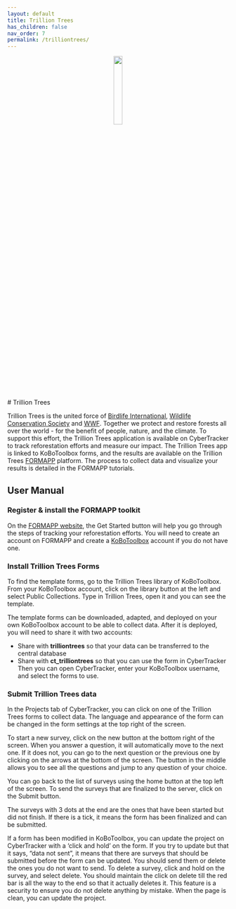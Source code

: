 ```yaml
---
layout: default
title: Trillion Trees
has_children: false
nav_order: 7
permalink: /trilliontrees/
---
```

<div style="text-align: center;">
    <img src="{{ site.baseurl }}/assets/trilliontrees/logo.svg" style="width:20%;"/>
</div>
# Trillion Trees 

Trillion Trees is the united force of [Birdlife International](https://www.birdlife.org/), [Wildlife Conservation Society](https://www.wcs.org/) and [WWF](https://www.worldwildlife.org/). Together we protect and restore forests all over the world - for the benefit of people, nature, and the climate. To support this effort, the Trillion Trees application is available on CyberTracker to track reforestation efforts and measure our impact. The Trillion Trees app is linked to KoBoToolbox forms, and the results are available on the Trillion Trees [FORMAPP](https://formapp.trilliontrees.org/) platform. The process to collect data and visualize your results is detailed in the FORMAPP tutorials.

## User Manual

### Register & install the FORMAPP toolkit
On the [FORMAPP website](https://formapp.trilliontrees.org/), the Get Started button will help you go through the steps of tracking your reforestation efforts. You will need to create an account on FORMAPP and create a [KoBoToolbox](https://www.kobotoolbox.org) account if you do not have one. 

### Install Trillion Trees Forms
To find the template forms, go to the Trillion Trees library of KoBoToolbox. From your KoBoToolbox account, click on the library button at the left and select Public Collections. Type in Trillion Trees, open it and you can see the template. 

The template forms can be downloaded, adapted, and deployed on your own KoBoToolbox account to be able to collect data. After it is deployed, you will need to share it with two accounts: 
- Share with **trilliontrees** so that your data can be transferred to the central database 
- Share with **ct_trilliontrees** so that you can use the form in CyberTracker
Then you can open CyberTracker, enter your KoBoToolbox username, and select the forms to use.

### Submit Trillion Trees data
In the Projects tab of CyberTracker, you can click on one of the Trillion Trees forms to collect data. The language and appearance of the form can be changed in the form settings at the top right of the screen. 

To start a new survey, click on the new button at the bottom right of the screen. When you answer a question, it will automatically move to the next one. If it does not, you can go to the next question or the previous one by clicking on the arrows at the bottom of the screen. The button in the middle allows you to see all the questions and jump to any question of your choice.

You can go back to the list of surveys using the home button at the top left of the screen. To send the surveys that are finalized to the server, click on the Submit button. 

The surveys with 3 dots at the end are the ones that have been started but did not finish. If there is a tick, it means the form has been finalized and can be submitted.

If a form has been modified in KoBoToolbox, you can update the project on CyberTracker with a ‘click and hold’ on the form. If you try to update but that it says, “data not sent”, it means that there are surveys that should be submitted before the form can be updated. You should send them or delete the ones you do not want to send. To delete a survey, click and hold on the survey, and select delete. You should maintain the click on delete till the red bar is all the way to the end so that it actually deletes it. This feature is a security to ensure you do not delete anything by mistake. When the page is clean, you can update the project.